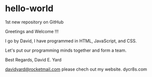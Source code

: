 # hello-world
1st new repository on GitHub

Greetings and Welcome !!!

I go by David, I have programmed in HTML, JavaScript, and CSS.

Let's put our programming minds together and form a team.

Best Regards,
David E. Yard

davidyard@rocketmail.com
please chech out my website.
dycr8s.com
